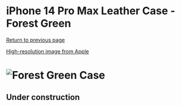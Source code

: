 # iPhone 14 Pro Max Leather Case - Forest Green

[Return to previous page](/iphone_14)

[High-resolution image from Apple](https://store.storeimages.cdn-apple.com/8756/as-images.apple.com/is//MPPN3?wid=4500&hei=4500&fmt=png)

# ![Forest Green Case](/everyphone/MPPN3.png)

## Under construction
